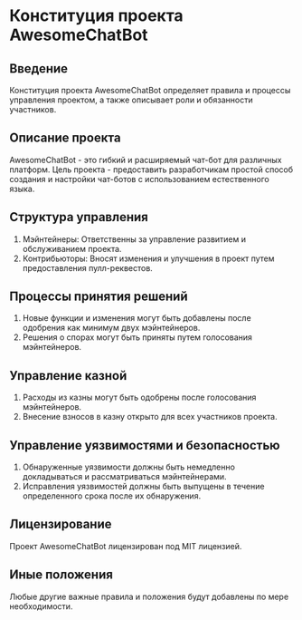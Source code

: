 # Конституция проекта AwesomeChatBot

## Введение
Конституция проекта AwesomeChatBot определяет правила и процессы управления проектом, а также описывает роли и обязанности участников.

## Описание проекта
AwesomeChatBot - это гибкий и расширяемый чат-бот для различных платформ. Цель проекта - предоставить разработчикам простой способ создания и настройки чат-ботов с использованием естественного языка.

## Структура управления
1. Мэйнтейнеры: Ответственны за управление развитием и обслуживанием проекта.
2. Контрибьюторы: Вносят изменения и улучшения в проект путем предоставления пулл-реквестов.

## Процессы принятия решений
1. Новые функции и изменения могут быть добавлены после одобрения как минимум двух мэйнтейнеров.
2. Решения о спорах могут быть приняты путем голосования мэйнтейнеров.

## Управление казной
1. Расходы из казны могут быть одобрены после голосования мэйнтейнеров.
2. Внесение взносов в казну открыто для всех участников проекта.

## Управление уязвимостями и безопасностью
1. Обнаруженные уязвимости должны быть немедленно докладываться и рассматриваться мэйнтейнерами.
2. Исправления уязвимостей должны быть выпущены в течение определенного срока после их обнаружения.

## Лицензирование
Проект AwesomeChatBot лицензирован под MIT лицензией.

## Иные положения
Любые другие важные правила и положения будут добавлены по мере необходимости.
